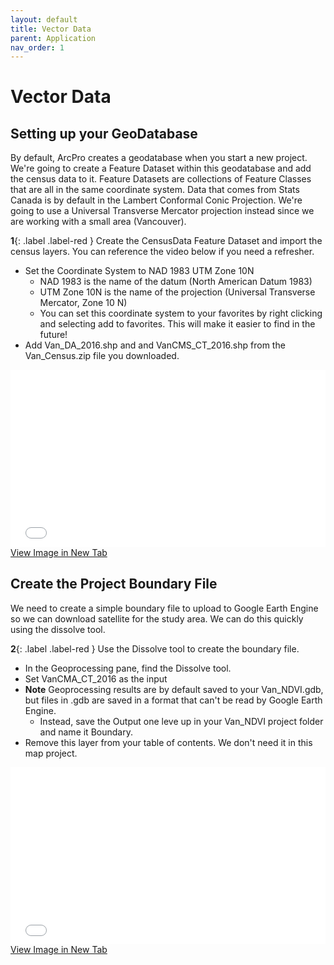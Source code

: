 ```yaml
---
layout: default
title: Vector Data
parent: Application
nav_order: 1
---
```


# Vector Data

## Setting up your GeoDatabase

By default, ArcPro creates a geodatabase when you start a new project.  We're going to create a Feature Dataset within this geodatabase and add the census data to it.  Feature Datasets are collections of Feature Classes that are all in the same coordinate system.  Data that comes from Stats Canada is by default in the Lambert Conformal Conic Projection.  We're going to use a Universal Transverse Mercator projection instead since we are working with a small area (Vancouver).

**1**{: .label .label-red } Create the CensusData Feature Dataset and import the census layers.  You can reference the video below if you need a refresher.
* Set the Coordinate System to NAD 1983 UTM Zone 10N
	* NAD 1983 is the name of the datum (North American Datum 1983)
	* UTM Zone 10N is the name of the projection (Universal Transverse Mercator, Zone 10 N)
	 * You can set this coordinate system to your favorites by right clicking and selecting add to favorites.  This will make it easier to find in the future!
* Add Van_DA_2016.shp and and VanCMS_CT_2016.shp from the Van_Census.zip file you downloaded.

<div style="overflow: hidden;
  padding-top: 56.25%;
  position: relative">
  <iframe src="content/videos/FeatureDataset.mp4" title="Processes" scrolling="no" frameborder="0"
    style="border: 0;
   height: 100%;
   left: 0;
   position: absolute;
   top: 0;
   width: 100%;">
   <p>Your browser does not support iframes.</p>
 </iframe>
</div>
<a href="content/videos/FeatureDataset.mp4" target="_blank">View Image in New Tab</a>


## Create the Project Boundary File
We need to create a simple boundary file to upload to Google Earth Engine so we can download satellite for the study area.  We can do this quickly using the dissolve tool.

**2**{: .label .label-red } Use the Dissolve tool to create the boundary file.
* In the Geoprocessing pane, find the Dissolve tool.
* Set VanCMA_CT_2016 as the input
* **Note** Geoprocessing results are by default saved to your Van_NDVI.gdb, but files in .gdb are saved in a format that can't be read by Google Earth Engine.
	* Instead, save the Output one leve up in your Van_NDVI project folder and name it Boundary.
* Remove this layer from your table of contents.  We don't need it in this map project.	

<div style="overflow: hidden;
  padding-top: 56.25%;
  position: relative">
  <iframe src="content/videos/Dissolve.mp4" title="Processes" scrolling="no" frameborder="0"
    style="border: 0;
   height: 100%;
   left: 0;
   position: absolute;
   top: 0;
   width: 100%;">
   <p>Your browser does not support iframes.</p>
 </iframe>
</div>
<a href="content/videos/Dissolve.mp4" target="_blank">View Image in New Tab</a>
